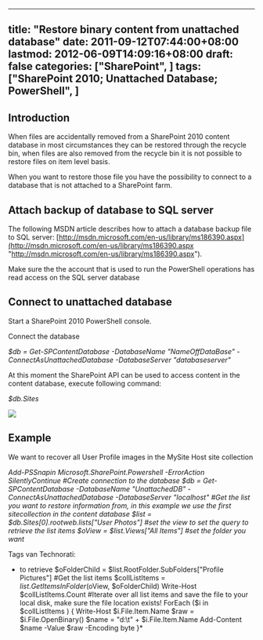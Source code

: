 
---
title: "Restore binary content from unattached database"
date: 2011-09-12T07:44:00+08:00
lastmod: 2012-06-09T14:09:16+08:00
draft: false
categories: ["SharePoint", ]
tags: ["SharePoint 2010; Unattached Database; PowerShell", ]
---


## Introduction

When files are accidentally removed from a SharePoint 2010 content database in most circumstances they can be restored through the recycle bin, when files are also removed from the recycle bin it is not possible to restore files on item level basis.

When you want to restore those file you have the possibility to connect to a database that is not attached to a SharePoint farm.

## Attach backup of database to SQL server

The following MSDN article describes how to attach a database backup file to SQL server: [http://msdn.microsoft.com/en-us/library/ms186390.aspx](http://msdn.microsoft.com/en-us/library/ms186390.aspx "http://msdn.microsoft.com/en-us/library/ms186390.aspx").

Make sure the the account that is used to run the PowerShell operations has read access on the SQL server database

## Connect to unattached database

Start a SharePoint 2010 PowerShell console.

Connect the database

*$db = Get-SPContentDatabase -DatabaseName "NameOffDataBase" -ConnectAsUnattachedDatabase -DatabaseServer "databaseserver"*

At this moment the SharePoint API can be used to access content in the content database, execute following command:

*$db.Sites*

![](/IMAGES%2f2012%2f06%2fimage_2.png.jpgx)

## Example

We want to recover all User Profile images in the MySite Host site collection

*Add-PSSnapin Microsoft.SharePoint.Powershell -ErrorAction SilentlyContinue #Create connection to the database $db = Get-SPContentDatabase -DatabaseName <span class="str">"UnattachedDB"</span> -ConnectAsUnattachedDatabase -DatabaseServer <span class="str">"localhost"</span> #Get the list you want to restore information from, <span class="kwrd">in</span> <span class="kwrd">this</span> example we use the first sitecollection <span class="kwrd">in</span> the content database $list = $db.Sites[0].rootweb.lists[<span class="str">"User Photos"</span>] #set the view to set the query to retrieve the list items $oView = $list.Views[<span class="str">"All Items"</span>] #set the folder you want*

<div id="scid:0767317B-992E-4b12-91E0-4F059A8CECA8:1956b219-b3f9-451c-ad59-91dbf4b892a7" class="wlWriterSmartContent" style="float: none; margin: 0px; display: inline; padding: 0px;">Tags van Technorati:</div>


* to retrieve $oFolderChild = $list.RootFolder.SubFolders[<span class="str">"Profile Pictures"</span>] #Get the list items $collListItems = $list.GetItemsInFolder($oView, $oFolderChild) Write-Host $collListItems.Count #Iterate over all list items and save the file to your local disk, make sure the file location exists! ForEach ($i <span class="kwrd">in</span> $collListItems ) { Write-Host $i.File.Item.Name $raw = $i.File.OpenBinary() $name = "d:\t\" + $i.File.Item.Name Add-Content $name -Value $raw -Encoding <span class="kwrd">byte</span> }*

